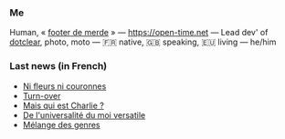 ### Me

Human, « [footer de merde](https://open-time.net/post/2013/07/17/La-veritable-histoire-du-Footer-de-merde-) » — https://open-time.net — Lead dev' of [dotclear](https://git.dotclear.org/dev/dotclear), photo, moto — 🇫🇷 native, 🇬🇧 speaking, 🇪🇺 living — he/him

### Last news (in French)

<!-- BLOG-POST-LIST:START -->
- [Ni fleurs ni couronnes](https://open-time.net/post/2022/07/08/Ni-fleurs-ni-couronnes)
- [Turn-over](https://open-time.net/post/2022/07/07/Turn-over)
- [Mais qui est Charlie ?](https://open-time.net/post/2022/07/06/Mais-qui-est-Charlie)
- [De l&#39;universalité du moi versatile](https://open-time.net/post/2022/07/05/De-l-universalite-du-moi-versatile)
- [Mélange des genres](https://open-time.net/post/2022/07/04/Melange-des-genres)
<!-- BLOG-POST-LIST:END -->

